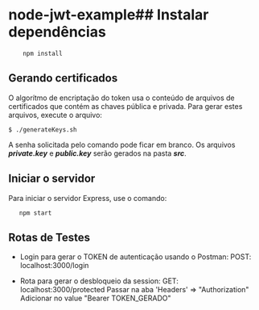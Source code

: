 # node-jwt-example## Instalar dependências
```
    npm install
```

## Gerando certificados

O algorítmo de encriptação do token usa o conteúdo de arquivos de certificados que contém as chaves pública e privada. Para gerar estes arquivos, execute o arquivo:

```
$ ./generateKeys.sh
```
A senha solicitada pelo comando pode ficar em branco. Os arquivos **_private.key_** e **_public.key_** serão gerados na pasta **_src_**.

## Iniciar o servidor
Para iniciar o servidor Express, use o comando:

```
   npm start
```

## Rotas de Testes
- Login para gerar o TOKEN de autenticação usando o Postman:
  POST: localhost:3000/login

- Rota para gerar o desbloqueio da session:
  GET: localhost:3000/protected
  Passar na aba 'Headers' => "Authorization"
  Adicionar no value "Bearer TOKEN_GERADO"
